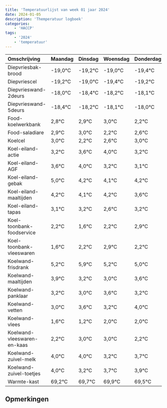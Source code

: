 ```yaml
---
title: 'Temperatuurlijst van week 01 jaar 2024'
date: 2024-01-05
description: 'Themperatuur logboek'
categories:
    - 'HACCP'
tags:
    - '2024'
    - 'temperatuur'
---
```

|Omschrijving|Maandag|Dinsdag|Woensdag|Donderdag|Vrijdag|Zaterdag|Zondag|
|:---|:---|:---|:---|:---|:---|:---|:---|
|Diepvriesbak-brood|-19,0°C|-19,2°C|-19,0°C|-19,4°C|-19,2°C| | |
|Diepvriescel|-19,2°C|-19,0°C|-19,4°C|-19,2°C|-19,1°C| | |
|Diepvrieswand-2deurs|-18,0°C|-18,4°C|-18,2°C|-18,1°C|-18,0°C| | |
|Diepvrieswand-5deurs|-18,4°C|-18,2°C|-18,1°C|-18,0°C|-18,8°C| | |
|Food-koelwerkbank|2,8°C|2,9°C|3,0°C|2,2°C|2,6°C| | |
|Food-saladiare|2,9°C|3,0°C|2,2°C|2,6°C|3,0°C| | |
|Koelcel|3,0°C|2,2°C|2,6°C|3,0°C|2,2°C| | |
|Koel-eiland-actie|3,2°C|3,6°C|4,0°C|3,2°C|3,1°C| | |
|Koel-eiland-AGF|3,6°C|4,0°C|3,2°C|3,1°C|3,2°C| | |
|Koel-eiland-gebak|5,0°C|4,2°C|4,1°C|4,2°C|3,6°C| | |
|Koel-eiland-maaltijden|4,2°C|4,1°C|4,2°C|3,6°C|4,2°C| | |
|Koel-eiland-tapas|3,1°C|3,2°C|2,6°C|3,2°C|3,9°C| | |
|Koel-toonbank-foodservice|2,2°C|1,6°C|2,2°C|2,9°C|2,2°C| | |
|Koel-toonbank-vleeswaren|1,6°C|2,2°C|2,9°C|2,2°C|2,0°C| | |
|Koelwand-frisdrank|5,2°C|5,9°C|5,2°C|5,0°C|5,6°C| | |
|Koelwand-maaltijden|3,9°C|3,2°C|3,0°C|3,6°C|3,2°C| | |
|Koelwand-panklaar|3,2°C|3,0°C|3,6°C|3,2°C|4,0°C| | |
|Koelwand-vetten|3,0°C|3,6°C|3,2°C|4,0°C|4,0°C| | |
|Koelwand-vlees|1,6°C|1,2°C|2,0°C|2,0°C|1,2°C| | |
|Koelwand-vleeswaren-en-kaas|2,2°C|3,0°C|3,0°C|2,2°C|2,7°C| | |
|Koelwand-zuivel-melk|4,0°C|4,0°C|3,2°C|3,7°C|3,9°C| | |
|Koelwand-zuivel-toetjes|4,0°C|3,2°C|3,7°C|3,9°C|3,5°C| | |
|Warmte-kast|69,2°C|69,7°C|69,9°C|69,5°C|69,2°C| | |

## Opmerkingen


